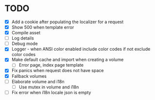 # TODO

- [x] Add a cookie after populating the localizer for a request
- [x] Show 500 when template error
- [x] Compile asset
- [ ] Log details
- [ ] Debug mode
- [x] Logger - when ANSI color enabled include color codes if not exclude color codes
- [x] Make default cache and import when creating a volume
    - [ ] Error page, index page template
- [x] Fix panics when request does not have space
- [x] Fallback volumes
- [ ] Elaborate volume and i18n
    - [ ] Use mutex in volume and i18n
- [ ] Fix error when i18n locale json is empty
